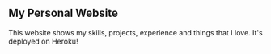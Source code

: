 ## My Personal Website

This website shows my skills, projects, experience and things that I love. It's deployed on Heroku!
